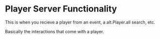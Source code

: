 # Player Server Functionality

This is when you recieve a player from an event, a alt.Player.all search, etc.

Basically the interactions that come with a player.